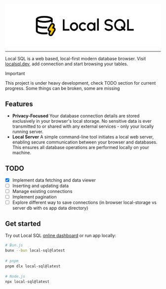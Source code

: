 ![Local SQL](assets/github.svg)

---

Local SQL is a web based, local-first modern database browser.
Visit [localsql.dev](https://localsql.dev), add connection and start browsing your tables.

> [!IMPORTANT]
> This project is under heavy development, check TODO section for current progress. Some things can be broken, some are missing

## Features
- **Privacy-Focused** Your database connection details are stored exclusively in your browser's local storage. No sensitive data is ever transmitted to or shared with any external services - only your locally running server.
- **Local Server** A simple command-line tool initiates a local web server, enabling secure communication between your browser and databases. This ensures all database operations are performed locally on your machine.

## TODO
- [x] Implement data fetching and data viewer
- [ ] Inserting and updating data
- [ ] Manage existing connections
- [ ] Implement pagination
- [ ] Explore different way to save connections (in browser local-storage vs server db with os app data directory)

## Get started
Try out Local SQL [online dashboard](https://localsql.dev) or run app locally:
```sh
# Bun.js
bunx --bun local-sql@latest

# pnpm
pnpm dlx local-sql@latest

# Node.js
npx local-sql@latest
```